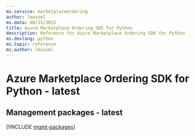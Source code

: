 ```yaml
---
ms.service: marketplaceordering
author: lmazuel
ms.data: 08/15/2022
title: Azure Marketplace Ordering SDK for Python
description: Reference for Azure Marketplace Ordering SDK for Python
ms.devlang: python
ms.topic: reference
ms.author: lmazuel
---
```

# Azure Marketplace Ordering SDK for Python - latest

## Management packages - latest
[!INCLUDE [mgmt-packages](marketplace-ordering-mgmt-index.md)]
